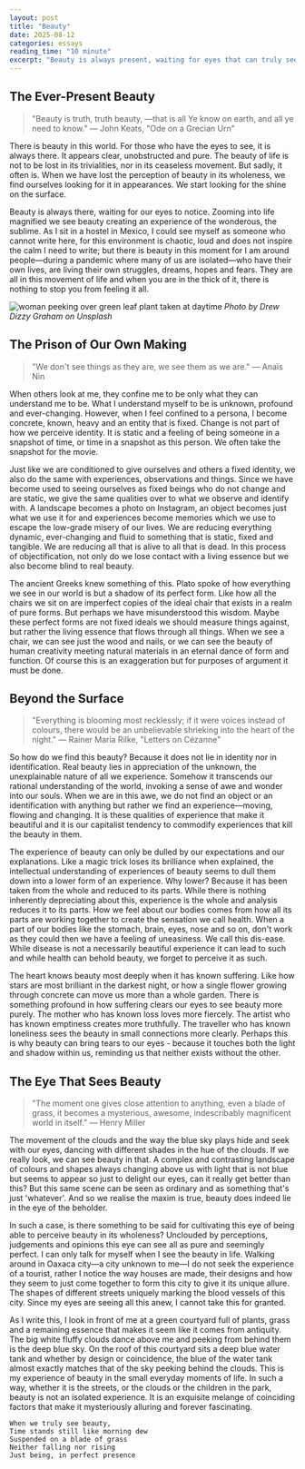 ```yaml
---
layout: post
title: "Beauty"
date: 2025-08-12
categories: essays
reading_time: "10 minute"
excerpt: "Beauty is always present, waiting for eyes that can truly see beyond surface appearances. Yet we often imprison ourselves and others in fixed identities, reducing dynamic experiences to static snapshots. Real beauty lies not in identification but in appreciation of the unknown—it transcends rational understanding and can only be dulled by our expectations. Can we cultivate the eye that perceives beauty in wholeness, unclouded by judgments?"
---
```


## The Ever-Present Beauty

> "Beauty is truth, truth beauty, —that is all
> Ye know on earth, and all ye need to know."
> — John Keats, "Ode on a Grecian Urn"

There is beauty in this world. For those who have the eyes to see, it is
always there. It appears clear, unobstructed and pure. The beauty of
life is not to be lost in its trivialities, nor in its ceaseless
movement. But sadly, it often is. When we have lost the perception of
beauty in its wholeness, we find ourselves looking for it in
appearances. We start looking for the shine on the surface.

Beauty is always there, waiting for our eyes to notice. Zooming into
life magnified we see beauty creating an experience of the wonderous,
the sublime. As I sit in a hostel in Mexico, I could see myself as
someone who cannot write here, for this environment is chaotic, loud and
does not inspire the calm I need to write; but there is beauty in this
moment for I am around people—during a pandemic where many of us are
isolated—who have their own lives, are living their own struggles,
dreams, hopes and fears. They are all in this movement of life and when
you are in the thick of it, there is nothing to stop you from feeling it
all.

![woman peeking over green leaf plant taken at daytime](https://images.unsplash.com/photo-1501644898242-cfea317d7faf?crop=entropy&cs=tinysrgb&fit=max&fm=jpg&ixid=M3wzMDAzMzh8MHwxfHNlYXJjaHwxNHx8YmVhdXR5JTIwcHJpc29ufGVufDB8fHx8MTczMTAzODU1OHww&ixlib=rb-4.0.3&q=80&w=1080)
*Photo by Drew Dizzy Graham on Unsplash*

## The Prison of Our Own Making

> "We don't see things as they are, we see them as we are."
> — Anaïs Nin

When others look at me, they confine me to be only what they can
understand me to be. What I understand myself to be is unknown, profound
and ever-changing. However, when I feel confined to a persona, I become
concrete, known, heavy and an entity that is fixed. Change is not part
of how we perceive identity. It is static and a feeling of being someone
in a snapshot of time, or time in a snapshot as this person. We often
take the snapshot for the movie.

Just like we are conditioned to give ourselves and others a fixed
identity, we also do the same with experiences, observations and things.
Since we have become used to seeing ourselves as fixed beings who do not
change and are static, we give the same qualities over to what we
observe and identify with. A landscape becomes a photo on Instagram, an
object becomes just what we use it for and experiences become memories
which we use to escape the low-grade misery of our lives. We are
reducing everything dynamic, ever-changing and fluid to something that
is static, fixed and tangible. We are reducing all that is alive to all
that is dead. In this process of objectification, not only do we lose
contact with a living essence but we also become blind to real beauty.

The ancient Greeks knew something of this. Plato spoke of how everything
we see in our world is but a shadow of its perfect form. Like how all
the chairs we sit on are imperfect copies of the ideal chair that exists
in a realm of pure forms. But perhaps we have misunderstood this wisdom.
Maybe these perfect forms are not fixed ideals we should measure things
against, but rather the living essence that flows through all things.
When we see a chair, we can see just the wood and nails, or we can see
the beauty of human creativity meeting natural materials in an eternal
dance of form and function. Of course this is an exaggeration but for
purposes of argument it must be done.

## Beyond the Surface

> "Everything is blooming most recklessly; if it were voices instead of
> colours, there would be an unbelievable shrieking into the heart of the
> night."
> — Rainer Maria Rilke, "Letters on Cézanne"

So how do we find this beauty? Because it does not lie in identity nor
in identification. Real beauty lies in appreciation of the unknown, the
unexplainable nature of all we experience. Somehow it transcends our
rational understanding of the world, invoking a sense of awe and wonder
into our souls. When we are in this awe, we do not find an object or an
identification with anything but rather we find an experience—moving,
flowing and changing. It is these qualities of experience that make it
beautiful and it is our capitalist tendency to commodify experiences
that kill the beauty in them.

The experience of beauty can only be dulled by our expectations and our
explanations. Like a magic trick loses its brilliance when explained,
the intellectual understanding of experiences of beauty seems to dull
them down into a lower form of an experience. Why lower? Because it has
been taken from the whole and reduced to its parts. While there is
nothing inherently depreciating about this, experience is the whole and
analysis reduces it to its parts. How we feel about our bodies comes
from how all its parts are working together to create the sensation we
call health. When a part of our bodies like the stomach, brain, eyes,
nose and so on, don't work as they could then we have a feeling of
uneasiness. We call this dis-ease. While disease is not a necessarily
beautiful experience it can lead to such and while health can behold
beauty, we forget to perceive it as such.

The heart knows beauty most deeply when it has known suffering. Like how
stars are most brilliant in the darkest night, or how a single flower
growing through concrete can move us more than a whole garden. There is
something profound in how suffering clears our eyes to see beauty more
purely. The mother who has known loss loves more fiercely. The artist
who has known emptiness creates more truthfully. The traveller who has
known loneliness sees the beauty in small connections more clearly.
Perhaps this is why beauty can bring tears to our eyes - because it
touches both the light and shadow within us, reminding us that neither
exists without the other.

## The Eye That Sees Beauty

> "The moment one gives close attention to anything, even a blade of
> grass, it becomes a mysterious, awesome, indescribably magnificent world
> in itself."
> — Henry Miller

The movement of the clouds and the way the blue sky plays hide and seek
with our eyes, dancing with different shades in the hue of the clouds.
If we really look, we can see beauty in that. A complex and contrasting
landscape of colours and shapes always changing above us with light that
is not blue but seems to appear so just to delight our eyes, can it
really get better than this? But this same scene can be seen as ordinary
and as something that's just 'whatever'. And so we realise the maxim is
true, beauty does indeed lie in the eye of the beholder.

In such a case, is there something to be said for cultivating this eye
of being able to perceive beauty in its wholeness? Unclouded by
perceptions, judgements and opinions this eye can see all as pure and
seemingly perfect. I can only talk for myself when I see the beauty in
life. Walking around in Oaxaca city—a city unknown to me—I do not seek
the experience of a tourist, rather I notice the way houses are made,
their designs and how they seem to just come together to form this city
to give it its unique allure. The shapes of different streets uniquely
marking the blood vessels of this city. Since my eyes are seeing all
this anew, I cannot take this for granted.

As I write this, I look in front of me at a green courtyard full of
plants, grass and a remaining essence that makes it seem like it comes
from antiquity. The big white fluffy clouds dance above me and peeking
from behind them is the deep blue sky. On the roof of this courtyard
sits a deep blue water tank and whether by design or coincidence, the
blue of the water tank almost exactly matches that of the sky peeking
behind the clouds. This is my experience of beauty in the small everyday
moments of life. In such a way, whether it is the streets, or the clouds
or the children in the park, beauty is not an isolated experience. It is
an exquisite melange of coinciding factors that make it mysteriously
alluring and forever fascinating.

```
When we truly see beauty,
Time stands still like morning dew
Suspended on a blade of grass
Neither falling nor rising
Just being, in perfect presence
```

